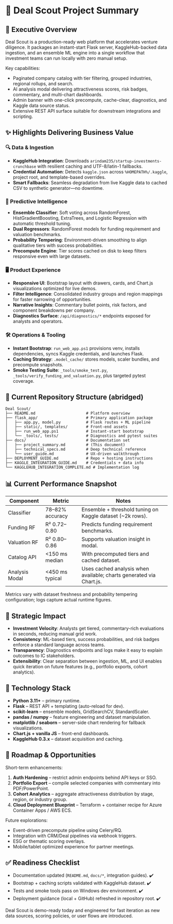 # 🎯 Deal Scout Project Summary

## 🚀 Executive Overview

Deal Scout is a production-ready web platform that accelerates venture diligence. It packages an instant-start Flask server, KaggleHub-backed data ingestion, and an ensemble ML engine into a single workflow that investment teams can run locally with zero manual setup.

Key capabilities:

- Paginated company catalog with tier filtering, grouped industries, regional rollups, and search.
- AI analysis modal delivering attractiveness scores, risk badges, commentary, and multi-chart dashboards.
- Admin banner with one-click precompute, cache-clear, diagnostics, and Kaggle data source status.
- Extensive REST API surface suitable for downstream integrations and scripting.

## ✨ Highlights Delivering Business Value

### 🔍 Data & Ingestion
- **KaggleHub Integration**: Downloads `arindam235/startup-investments-crunchbase` with resilient caching and UTF-8/latin-1 fallbacks.
- **Credential Automation**: Detects `kaggle.json` across `%HOMEPATH%/.kaggle`, project root, and template-based overrides.
- **Smart Fallbacks**: Seamless degradation from live Kaggle data to cached CSV to synthetic generator—no downtime.

### 🤖 Predictive Intelligence
- **Ensemble Classifier**: Soft voting across RandomForest, HistGradientBoosting, ExtraTrees, and Logistic Regression with automatic threshold tuning.
- **Dual Regressors**: RandomForest models for funding requirement and valuation benchmarks.
- **Probability Tempering**: Environment-driven smoothing to align qualitative tiers with success probabilities.
- **Precompute Engine**: Tier scores cached on disk to keep filters responsive even with large datasets.

### 🖥️ Product Experience
- **Responsive UI**: Bootstrap layout with drawers, cards, and Chart.js visualizations optimized for live demos.
- **Filter Intelligence**: Consolidated industry groups and region mappings for faster narrowing of opportunities.
- **Narrative Insights**: Commentary bullet points, risk factors, and component breakdowns per company.
- **Diagnostics Surface**: `/api/diagnostics/*` endpoints exposed for analysts and operators.

### 🛠️ Operations & Tooling
- **Instant Bootstrap**: `run_web_app.ps1` provisions venv, installs dependencies, syncs Kaggle credentials, and launches Flask.
- **Caching Strategy**: `.model_cache/` stores models, scaler bundles, and precompute snapshots.
- **Smoke Testing Suite**: `_tools/smoke_test.py`, `_tools/verify_funding_and_valuation.py`, plus targeted pytest coverage.

## 📁 Current Repository Structure (abridged)

```
Deal Scout/
├── README.md                      # Platform overview
├── flask_app/                     # Primary application package
│   ├── app.py, model.py           # Flask routes + ML pipeline
│   ├── static/, templates/        # Front-end assets
│   ├── run_web_app.ps1            # Instant-start bootstrap
│   └── _tools/, tests/            # Diagnostics and pytest suites
├── docs/                          # Documentation set
│   ├── project_summary.md         # (This document)
│   ├── technical_specs.md         # Deep technical reference
│   └── user_guide.md              # UX-driven walkthrough
├── DEPLOYMENT_GUIDE.md            # Repo + hosting instructions
├── KAGGLE_INTEGRATION_GUIDE.md    # Credentials + data info
└── KAGGLEHUB_INTEGRATION_COMPLETE.md # Implementation log
```

## 📊 Current Performance Snapshot

| Component | Metric | Notes |
| --- | --- | --- |
| Classifier | 78–82% accuracy | Ensemble + threshold tuning on Kaggle dataset (~2k rows). |
| Funding RF | R² 0.72–0.80 | Predicts funding requirement benchmarks. |
| Valuation RF | R² 0.80–0.86 | Supports valuation insight in modal. |
| Catalog API | <150 ms median | With precomputed tiers and cached dataset. |
| Analysis Modal | <450 ms typical | Uses cached analysis when available; charts generated via Chart.js. |

Metrics vary with dataset freshness and probability tempering configuration; logs capture actual runtime figures.

## 🧭 Strategic Impact

- **Investment Velocity**: Analysts get tiered, commentary-rich evaluations in seconds, reducing manual grid work.
- **Consistency**: ML-based tiers, success probabilities, and risk badges enforce a standard language across teams.
- **Transparency**: Diagnostics endpoints and logs make it easy to explain outcomes to IC stakeholders.
- **Extensibility**: Clear separation between ingestion, ML, and UI enables quick iteration on future features (e.g., portfolio exports, cohort analytics).

## 🧩 Technology Stack

- **Python 3.11+** – primary runtime.
- **Flask** – REST API + templating (auto-reload for dev).
- **scikit-learn** – ensemble models, GridSearchCV, StandardScaler.
- **pandas / numpy** – feature engineering and dataset manipulation.
- **matplotlib / seaborn** – server-side chart rendering for fallback visualizations.
- **Chart.js + vanilla JS** – front-end dashboards.
- **KaggleHub 0.3.x** – dataset acquisition and caching.

## 📅 Roadmap & Opportunities

Short-term enhancements:

1. **Auth Hardening** – restrict admin endpoints behind API keys or SSO.
2. **Portfolio Export** – compile selected companies with commentary into PDF/PowerPoint.
3. **Cohort Analytics** – aggregate attractiveness distribution by stage, region, or industry group.
4. **Cloud Deployment Blueprint** – Terraform + container recipe for Azure Container Apps / AWS ECS.

Future explorations:

- Event-driven precompute pipeline using Celery/RQ.
- Integration with CRM/Deal pipelines via webhook triggers.
- ESG or thematic scoring overlays.
- Mobile/tablet optimized experience for partner meetings.

## ✅ Readiness Checklist

- Documentation updated (`README.md`, `docs/*`, integration guides). ✔️
- Bootstrap + caching scripts validated with KaggleHub dataset. ✔️
- Tests and smoke tools pass on Windows dev environment. ✔️
- Deployment guidance (local + GitHub) refreshed in repository root. ✔️

Deal Scout is demo-ready today and engineered for fast iteration as new data sources, scoring policies, or user flows are introduced.